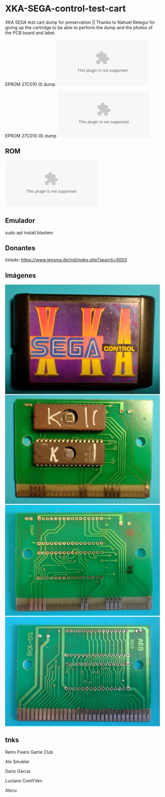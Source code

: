 # XKA-SEGA-control-test-cart
XKA SEGA test cart dump for preservation || Thanks to Nahuel Retegui for giving up the cartridge to be able to perform the dump and the photos of the PCB board and label.

EPROM 27C010 (I) dump ![here](eproms_dump/AM27C010@DIP32(eprom_1).BIN)

EPROM 27C010 (II) dump ![here](eproms_dump/AM27C010@DIP32(eprom_2).BIN)

## ROM
![download XKA SEGA control (doctorcoleco).bin](https://github.com/DiegoAccorinti/XKA-SEGA-control-test-cart/blob/main/rom/XKA%20SEGA%20control%20(doctorcoleco).bin)

## Emulador
sudo apt install blastem

## Donantes
listado: https://www.jensma.de/md/index.php?search=5003

## Imágenes
![](pics/cart_front.jpeg)
![](pics/PCB_with_eproms_mounted.jpeg)
![](pics/PCB_front.jpeg)
![](pics/PCB_back.jpeg)

## tnks
Retro Fixers Game Club

Ale Smukler

Dario Garcia

Luciano ComYVen

Alecu
